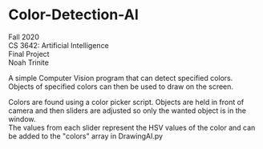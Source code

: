 # Color-Detection-AI

Fall 2020 <br /> 
CS 3642: Artificial Intelligence <br />
Final Project <br />
Noah Trinite <br />

A simple Computer Vision program that can detect specified colors. <br />
Objects of specified colors can then be used to draw on the screen. <br />
 
Colors are found using a color picker script. Objects are held in front of camera and then sliders are adjusted so only the wanted object is in the window. <br />
The values from each slider represent the HSV values of the color and can be added to the "colors" array in DrawingAI.py <br />
